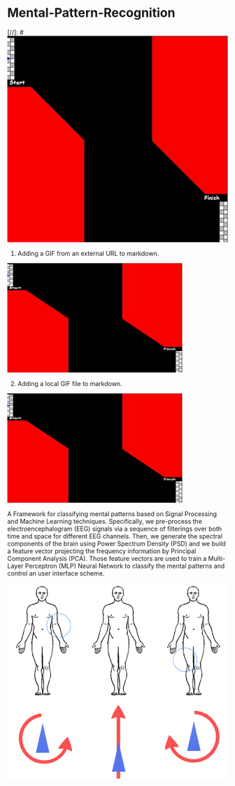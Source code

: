 # Mental-Pattern-Recognition

[//]: # ![](https://github.com/thalesogoncalves/Mental-Pattern-Recognition/blob/main/Files/Application%20Example.gif)

[comment]: <> (This is a comment, it will not be included)

1. Adding a GIF from an external URL to markdown.

<img width="400" height="250" alt="color picker" src="https://github.com/thalesogoncalves/Mental-Pattern-Recognition/blob/main/Files/Application%20Example.gif" />

2. Adding a local GIF file to markdown.

<img width="400" height="250" src="Files/Application%20Example.gif" alt="color picker" />


A Framework for classifying mental patterns based on Signal Processing and Machine Learning techniques.
Specifically, we pre-process the electroencephalogram (EEG) signals via a sequence of filterings over both time and space for different EEG channels. Then, we generate the spectral components of the brain using Power Spectrum Density (PSD) and we build a feature vector projecting the frequency information by Principal Component Analysis (PCA). Those feature vectors are used to train a Multi-Layer Perceptron (MLP) Neural Network to classify the mental patterns and control an user interface scheme.

<p align="center">
<img src="Files/mental_control_scheme.png" width=500>
</p>
